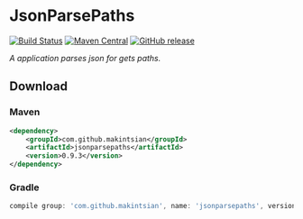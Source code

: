 # JsonParsePaths

[![Build Status](https://travis-ci.org/makintsian/jsonparsepaths.svg?branch=master)](https://travis-ci.org/makintsian/jsonparsepaths)
[![Maven Central](https://maven-badges.herokuapp.com/maven-central/com.github.makintsian/jsonparsepaths/badge.svg)](https://maven-badges.herokuapp.com/maven-central/com.github.makintsian/jsonparsepaths/)
[![GitHub release](https://img.shields.io/github/release/makintsian/jsonparsepaths.svg)](https://github.com/makintsian/jsonparsepaths/releases)

_A application parses json for gets paths._

## Download

### Maven
```xml
<dependency>
    <groupId>com.github.makintsian</groupId>
    <artifactId>jsonparsepaths</artifactId>
    <version>0.9.3</version>
</dependency>
```

### Gradle
```groovy
compile group: 'com.github.makintsian', name: 'jsonparsepaths', version: '0.9.3'
```